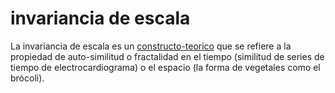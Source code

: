 # invariancia de escala

La invariancia de escala es un [constructo-teorico](constructo-teorico.md) que se refiere a la propiedad de auto-similitud o fractalidad en el tiempo (similitud de series de tiempo de electrocardiograma) o el espacio (la forma de vegetales como el brócoli).
